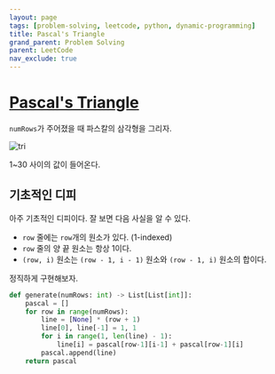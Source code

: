 ```yaml
---
layout: page
tags: [problem-solving, leetcode, python, dynamic-programming]
title: Pascal's Triangle
grand_parent: Problem Solving
parent: LeetCode
nav_exclude: true
---
```


# [Pascal's Triangle](https://leetcode.com/problems/pascals-triangle/)

 `numRows`가 주어졌을 때 파스칼의 삼각형을 그리자.

![tri](https://upload.wikimedia.org/wikipedia/commons/0/0d/PascalTriangleAnimated2.gif)

 1~30 사이의 값이 들어온다.

## 기초적인 디피

 아주 기초적인 디피이다. 잘 보면 다음 사실을 알 수 있다.
 - `row` 줄에는 `row`개의 원소가 있다. (1-indexed)
 - `row` 줄의 양 끝 원소는 항상 1이다.
 - `(row, i)` 원소는 `(row - 1, i - 1)` 원소와 `(row - 1, i)` 원소의
   합이다.

 정직하게 구현해보자.

```python
def generate(numRows: int) -> List[List[int]]:
    pascal = []
    for row in range(numRows):
        line = [None] * (row + 1)
        line[0], line[-1] = 1, 1
        for i in range(1, len(line) - 1):
            line[i] = pascal[row-1][i-1] + pascal[row-1][i]
        pascal.append(line)
    return pascal
```
